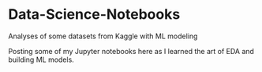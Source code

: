 # Data-Science-Notebooks
Analyses of some datasets from Kaggle with ML modeling

Posting some of my Jupyter notebooks here as I learned the art of EDA and building ML models.
